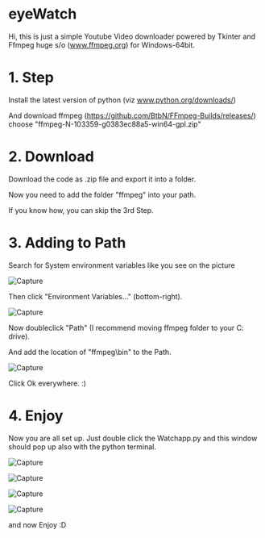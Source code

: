 # eyeWatch
Hi, 
this is just a simple Youtube Video downloader powered by Tkinter and Ffmpeg huge s/o (www.ffmpeg.org) for Windows-64bit.

# 1. Step
  Install the latest version of python (viz www.python.org/downloads/)
  
  And download ffmpeg (https://github.com/BtbN/FFmpeg-Builds/releases/) choose "ffmpeg-N-103359-g0383ec88a5-win64-gpl.zip" 
# 2. Download
  Download the code as .zip file and export it into a folder. 
  
  Now you need to add the folder "ffmpeg" into your path. 
  
  If you know how, you can skip the 3rd Step. 
# 3. Adding to Path  
  Search for System environment variables like you see on the picture
  
  
  ![Capture](https://user-images.githubusercontent.com/85997825/130448956-3f7dec70-a05e-46da-bf9b-81b1c1ddda65.PNG)
  
  
  Then click "Environment Variables..." (bottom-right).
  
  
  ![Capture](https://user-images.githubusercontent.com/85997825/130450099-a83603a2-4f71-4af2-9970-414688d5998b.PNG)
  
  
  Now doubleclick "Path"
  (I recommend moving ffmpeg folder to your C: drive).
  
  And add the location of "ffmpeg\bin" to the Path. 
  
  
  ![Capture](https://user-images.githubusercontent.com/85997825/130450362-dc5def11-6a97-42a0-a314-b98a1041cdf6.PNG)
  
  
  Click Ok everywhere.  :)
 # 4. Enjoy
   Now you are all set up. Just double click the Watchapp.py and this window should pop up also with the python terminal.
  
   ![Capture](https://user-images.githubusercontent.com/85997825/130454602-819d9121-9da1-4e47-874d-922447ba942a.PNG)
  
   ![Capture](https://user-images.githubusercontent.com/85997825/130456010-d134eb5f-ae0e-4f23-aada-3f191347dc4c.PNG)

   ![Capture](https://user-images.githubusercontent.com/85997825/130455916-d51433cc-2d0c-4d16-aa33-ab1dc7dcc1b2.PNG)
   
   ![Capture](https://user-images.githubusercontent.com/85997825/130456713-b27da1b7-758c-4677-a084-d74887b1f529.PNG)

   and now Enjoy :D
